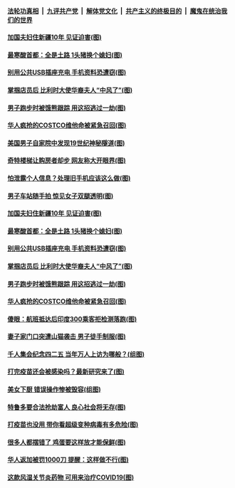 ####  [法轮功真相](../../../../basic/blob/master/README.md?t=04251632) &nbsp;|&nbsp; [九评共产党](../../../../9ping.md/blob/master/README.md?t=04251632) &nbsp;|&nbsp; [解体党文化](../../../../jtdwh.md/blob/master/README.md?t=04251632)  &nbsp;|&nbsp; [共产主义的终极目的](../../../../gczydzjmd.md/blob/master/README.md?t=04251632) &nbsp;|&nbsp; [魔鬼在统治我们的世界](../../../../mgztzwmdsj.md/blob/master/README.md?t=04251632) 

#### [加国夫妇住新疆10年 见证迫害(图)](../pages/p3/969700.md?t=04251632) 

#### [最寒酸首都：全是土路 1头猪换个媳妇(图)](../pages/p3/969358.md?t=04251632) 

#### [别用公共USB插座充电 手机资料恐遭窃(图)](../pages/p3/969693.md?t=04251632) 

#### [掌掴店员后 比利时大使华裔夫人“中风了”(图)](../pages/p3/969668.md?t=04251632) 

#### [男子跑步时被饿熊跟踪 用这招逃过一劫(图)](../pages/p3/969681.md?t=04251632) 

#### [华人疯抢的COSTCO维他命被紧急召回(图)](../pages/p3/969666.md?t=04251632) 

#### [美国男子自家院中发现19世纪神秘隧道(图)](../pages/p3/969813.md?t=04251632) 

#### [奇特楼梯让购房者却步 网友称大开眼界(图)](../pages/p3/969801.md?t=04251632) 

#### [怕泄露个人信息？处理旧手机应该这么做(图)](../pages/p3/969465.md?t=04251632) 

#### [男子车站随手拍 惊见女子双腿透明(图)](../pages/p3/969364.md?t=04251632) 

#### [加国夫妇住新疆10年 见证迫害(图)](../pages/p3/969700.md?t=04251632) 

#### [最寒酸首都：全是土路 1头猪换个媳妇(图)](../pages/p3/969358.md?t=04251632) 

#### [别用公共USB插座充电 手机资料恐遭窃(图)](../pages/p3/969693.md?t=04251632) 

#### [掌掴店员后 比利时大使华裔夫人“中风了”(图)](../pages/p3/969668.md?t=04251632) 

#### [男子跑步时被饿熊跟踪 用这招逃过一劫(图)](../pages/p3/969681.md?t=04251632) 

#### [华人疯抢的COSTCO维他命被紧急召回(图)](../pages/p3/969666.md?t=04251632) 

#### [傻眼：航班抵达后印度300乘客拒检测落跑(图)](../pages/p3/969661.md?t=04251632) 

#### [妻子家门口突遭山猫袭击 男子徒手制服(图)](../pages/p3/969627.md?t=04251632) 

#### [千人集会纪念四二五 当年万人上访为哪般？(组图)](../pages/p3/969583.md?t=04251632) 

#### [打完疫苗还会被感染吗？最新研究来了(图)](../pages/p3/969590.md?t=04251632) 

#### [美女下厨 错误操作惨被毁容(组图)](../pages/p3/969592.md?t=04251632) 

#### [特鲁多要合法抢劫富人 良心社会将无存(图)](../pages/p3/969585.md?t=04251632) 

#### [打疫苗也没用 带你看超级变种病毒有多危险(图)](../pages/p3/969587.md?t=04251632) 

#### [很多人都摆错了 鸡蛋要这样放才能保鲜(图)](../pages/p3/969578.md?t=04251632) 

#### [华人返加被罚1000刀 提醒：这样做不行(图)](../pages/p3/969567.md?t=04251632) 

#### [这款风湿关节炎药物 可用来治疗COVID19(图)](../pages/p3/969548.md?t=04251632) 

